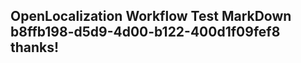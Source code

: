 <properties
ms.topic="hero-topic"
ms.test1="hero-topic"
ms.test2="test"/>

## OpenLocalization Workflow Test MarkDown b8ffb198-d5d9-4d00-b122-400d1f09fef8 thanks!
